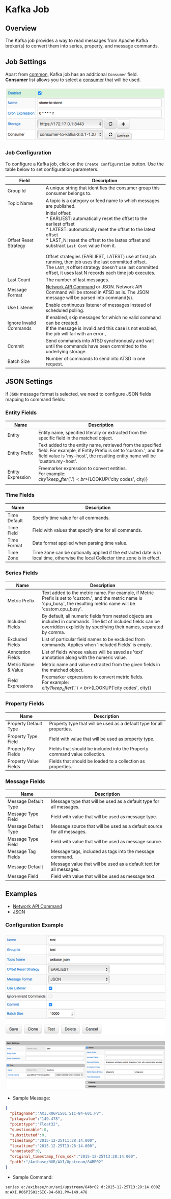 # Kafka Job

## Overview

The Kafka job provides a way to read messages from Apache Kafka broker(s) to convert them into series, property, and message commands.

## Job Settings

Apart from [common](../job-generic.md), Kafka job has an additional `Consumer` field. <br>
**Consumer** list allows you to select a [consumer](kafka-consumer.md) that will be used.

![Kafka job settings](images/kafka_job.png)

### Job Configuration

To configure a Kafka job, click on the `Create Configuration` button.
Use the table below to set configuration parameters.

**Field** | **Description**
----- | -----------
Group Id | A unique string that identifies the consumer group this consumer belongs to.
Topic Name | A topic is a category or feed name to which messages are published.
Offset Reset Strategy | Initial offset:<br>\* EARLIEST: automatically reset the offset to the earliest offset<br>\* LATEST: automatically reset the offset to the latest offset<br>\* LAST_N: reset the offset to the lastes offset and substract `Last Cont` value from it.<br><br>Offset strategies (EARLIEST, LATEST) use at first job running, then job uses the last committed offset.<br>The `LAST_N` offset strategy doesn't use last committed offset, it uses last N records each time job executes.
Last Count | The number of last messages.
Message Format | [Network API Command](https://github.com/axibase/atsd/tree/master/api/network#network-api) or JSON. Network API Command will be stored in ATSD as is. The JSON message will be parsed into command(s).
Use Listener | Enable continuous listener of messages instead of scheduled polling.
Ignore Invalid Commands | If enabled, skip messages for which no valid command can be created.<br>If the message is invalid and this case is not enabled, the job will fail with an error.,
Commit | Send commands into ATSD synchronously and wait until the commands have been committed to the underlying storage.
Batch Size | Number of commands to send into ATSD in one request.

## JSON Settings

If `JSON` message format is selected, we need to configure JSON fields mapping to command fields:

### Entity Fields

**Name** | **Description**
---| ---
Entity | Entity name, specified literally or extracted from the specific field in the matched object.
Entity Prefix | Text added to the entity name, retrieved from the specified field. For example, if Entity Prefix is set to 'custom.', and the field value is 'my-host', the resulting entity name will be 'custom.my-host'.
Entity Expression | Freemarker expression to convert entities.<br>For example:<br>${city?keep_after('.')}<br>${LOOKUP('city codes', city)}

### Time Fields

**Name** | **Description**
---| ---
Time Default | Specify time value for all commands.
Time Field   | Field with values that specify time for all commands.
Time Format  | Date format applied when parsing time value.
Time Zone    | Time zone can be optionally applied if the extracted date is in local time, otherwise the local Collector time zone is in effect.

### Series Fields

**Name** | **Description**
--- | ---
Metric Prefix | Text added to the metric name. For example, if Metric Prefix is set to 'custom.', and the metric name is 'cpu_busy', the resulting metric name will be 'custom.cpu_busy'.
Included Fields | By default, all numeric fields from nested objects are included in commands. The list of included fields can be overridden explicitly by specifying their names, separated by comma.
Excluded Fields | List of particular field names to be excluded from commands. Applies when 'Included Fields' is empty.
Annotation Fields | List of fields whose values will be saved as 'text' annotation along with the numeric value.
Metric Name & Value | Metric name and value extracted from the given fields in the matched object.
Field Expressions | Freemarker expressions to convert metric fields.<br>For example:<br>${city?keep_after('.')}<br>${LOOKUP('city codes', city)}

### Property Fields

**Name** | **Description**
--- | ---
Property Default Type | Property type that will be used as a default type for all properties.
Property Type Field   | Field with value that will be used as property type.
Property Key Fields   | Fields that should be included into the Property command value collection.
Property Value Fields | Fields that should be loaded to a collection as properties.

### Message Fields

**Name** | **Description**
--- | ---
Message Default Type | Message type that will be used as a default type for all messages.
Message Type Field   | Field with value that will be used as message type.
Message Default Type | Message source that will be used as a default source for all messages.
Message Type Field   | Field with value that will be used as message source.
Message Tag Fields   | Message tags, included as tags into the message command.
Message Default | Message value that will be used as a default text for all messages.
Message Field   | Field with value that will be used as message text.

## Examples

* [Network API Command](examples/kafka/network-format/README.md)
* [JSON](examples/kafka/json-format/README.md)

### Configuration Example

![Kafka Configuration Example](images/kafka_job_configuration.png)

![Kafka JSON mapping settings](images/kafka_json_mapping_settings.png)

* Sample Message:

```json
{
  "pitagname":"AXI.R06PIS01:SIC-84-601.PV",
  "pitagvalue":"149.478",
  "pointtype":"Float32",
  "questionable":0,
  "substituted":0,
  "timestamp":"2015-12-25T11:28:14.000",
  "localtime":"2015-12-25T13:28:14.000",
  "annotated":0,
  "original_timestamp_from_sdk":"2015-12-25T13:28:14.000",
  "path":"/Axibase/NUR/AXI/Upstream/84BR02"
}
```

* Sample Command:

```ls
series e:/axibase/nur/axi/upstream/84br02 d:2015-12-25T13:28:14.000Z m:AXI.R06PIS01:SIC-84-601.PV=149.478
```
